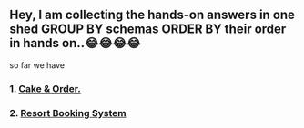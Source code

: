 ## Hey, I am collecting the hands-on answers in one shed  GROUP BY schemas ORDER BY their order in hands on..😂😂😂😂 
so far we have 
### 1. [Cake & Order.](https://github.com/Into-Y0u/My-Life-in-Cognizant/blob/main/SQL%20Handson/Cake%20%26%20Orders.md)
### 2. [Resort Booking System](https://github.com/Into-Y0u/My-Life-in-Cognizant/blob/main/SQL%20Handson/Resort%20Booking%20System.md)
